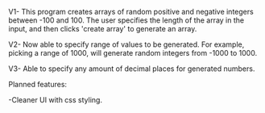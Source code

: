 V1- This program creates arrays of random positive and negative integers between -100 and 100. The user specifies the length of the array in the input, and then clicks 'create array' to generate an array.

V2- Now able to specify range of values to be generated. For example, picking a range of 1000, will
generate random integers from -1000 to 1000.

V3- Able to specify any amount of decimal places for generated numbers.

Planned features:

-Cleaner UI with css styling.
